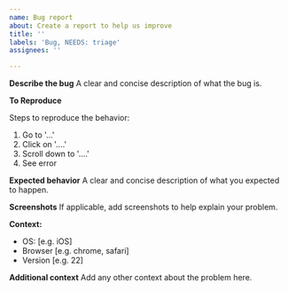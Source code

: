 ```yaml
---
name: Bug report
about: Create a report to help us improve
title: ''
labels: 'Bug, NEEDS: triage'
assignees: ''

---
```


**Describe the bug**
A clear and concise description of what the bug is.

**To Reproduce**
<!--
Please use one of the following CodeSandboxes to reproduce your issue and make sure not to include any external libraries:

- @floating-ui/dom: https://codesandbox.io/s/floating-ui-dom-template-utpx0u
- @floating-ui/react-dom: https://codesandbox.io/s/floating-ui-react-dom-template-qfufud?file=/src/App.js
-->

Steps to reproduce the behavior:
1. Go to '...'
2. Click on '....'
3. Scroll down to '....'
4. See error

**Expected behavior**
A clear and concise description of what you expected to happen.

**Screenshots**
If applicable, add screenshots to help explain your problem.

**Context:**
 - OS: [e.g. iOS]
 - Browser [e.g. chrome, safari]
 - Version [e.g. 22]

**Additional context**
Add any other context about the problem here.
